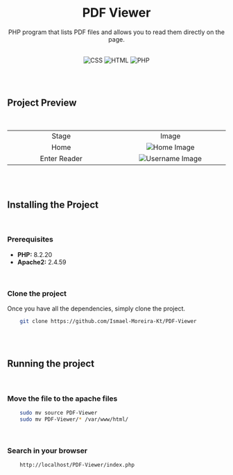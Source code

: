 <div align="center">
    <h1>PDF Viewer</h1>
    <p>PHP program that lists PDF files and allows you to read them directly on the page.</p>
    <br>
    <img src="https://img.shields.io/badge/CSS-3-orange.svg" alt="CSS">
    <img src="https://img.shields.io/badge/HTML-5-yellow.svg" alt="HTML">
    <img src="https://img.shields.io/badge/PHP-7.4-blue.svg" alt="PHP">
</div>


<br><br>


<div>
    <h2>Project Preview</h2>
    <br>
    <table align="center">
        <tr>
            <td align="center" width="300px">Stage</td>
            <td align="center" width="300px">Image</td>
        </tr>
        <tr>
            <td align="center">Home</td>
            <td align="center">
                <img src="./images/home.png" alt="Home Image">
            </td>
        </tr>
        <tr>
            <td align="center">Enter Reader</td>
            <td align="center">
                <img src="./images/reader.png" alt="Username Image">
            </td>
        </tr>
    </table>
</div>


<br><br>


<div>
    <h2>Installing the Project</h2>
    <br>
    <h3>Prerequisites</h3>
    <ul>
        <li><b>PHP:</b> 8.2.20</li>
        <li><b>Apache2:</b> 2.4.59</li>
    </ul>
    <br>
        <h3>Clone the project</h3>
    <p>Once you have all the dependencies, simply clone the project.</p>

```bash
    git clone https://github.com/Ismael-Moreira-Kt/PDF-Viewer
```
</div>


<br><br>



<div>
    <h2>Running the project</h2>
    <br>
    <h3>Move the file to the apache files</h3>

```bash
    sudo mv source PDF-Viewer
    sudo mv PDF-Viewer/* /var/www/html/
```
<br>
    <h3>Search in your browser</h3>

```bash
    http://localhost/PDF-Viewer/index.php
```
</div>
